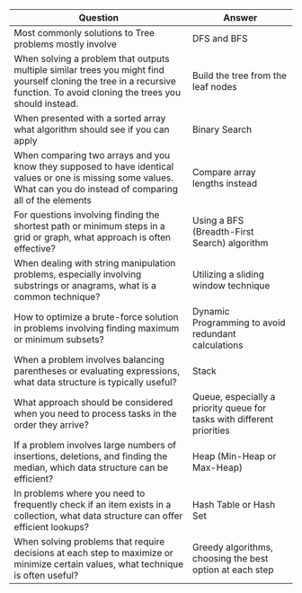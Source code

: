 | Question | Answer |
| --- | --- |
| Most commonly solutions to Tree problems mostly involve | DFS and BFS |
| When solving a problem that outputs multiple similar trees you might find yourself cloning the tree in a recursive function. To avoid cloning the trees you should instead. | Build the tree from the leaf nodes |
| When presented with a sorted array what algorithm should see if you can apply | Binary Search |
| When comparing two arrays and you know they supposed to have identical values or one is missing some values. What can you do instead of comparing all of the elements | Compare array lengths instead |
| For questions involving finding the shortest path or minimum steps in a grid or graph, what approach is often effective? | Using a BFS (Breadth-First Search) algorithm |
| When dealing with string manipulation problems, especially involving substrings or anagrams, what is a common technique? | Utilizing a sliding window technique |
| How to optimize a brute-force solution in problems involving finding maximum or minimum subsets? | Dynamic Programming to avoid redundant calculations |
| When a problem involves balancing parentheses or evaluating expressions, what data structure is typically useful? | Stack |
| What approach should be considered when you need to process tasks in the order they arrive? | Queue, especially a priority queue for tasks with different priorities |
| If a problem involves large numbers of insertions, deletions, and finding the median, which data structure can be efficient? | Heap (Min-Heap or Max-Heap) |
| In problems where you need to frequently check if an item exists in a collection, what data structure can offer efficient lookups? | Hash Table or Hash Set |
| When solving problems that require decisions at each step to maximize or minimize certain values, what technique is often useful? | Greedy algorithms, choosing the best option at each step |